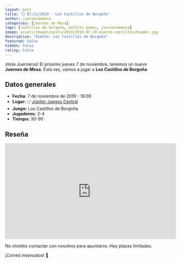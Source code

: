 ```yaml
---
layout: post
title: "📆 07/11/2019 - Los Castillos de Borgoña"
author: juernesdemesa
categories: [Juernes de Mesa]
tags: [castillos de borgoña, maldito games, juernesdemesa]
image: assets/images/posts/2019/2019-07-19-evento-castillos/header.jpg
description: "Evento: Los Castillos de Borgoña"
featured: False
hidden: False
rating: False
---
```


¡Hola Juerneros! El próximo jueves 7 de noviembre, tenemos un nuevo **Juernes de Mesa**. Esta vez, vamos a jugar a **Los Castillos de Borgoña**.

## Datos generales

- **Fecha:** 7 de noviembre de 2019 - 18:00
- **Lugar:** 🌕 [Júpiter Juegos Central](https://www.jupiterjuegos.com/tiendas/)
- **Juego:** Los Castillos de Borgoña
- **Jugadores:** 2-4
- **Tiempo:** 30-90

## Reseña

<iframe width="560" height="315" src="https://www.youtube.com/embed/F6Y5mhrIb5A" frameborder="0" allow="accelerometer; autoplay; encrypted-media; gyroscope; picture-in-picture" allowfullscreen></iframe>

No olvidéis contactar con nosotros para apuntaros. Hay plazas limitadas.

¡Corred insensatos! 🧙
